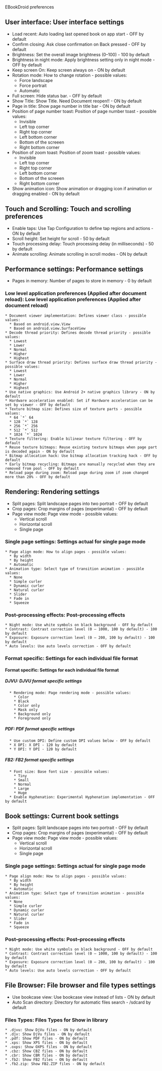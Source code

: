 EBookDroid preferences

## User interface: User interface settings ##
  * Load recent: Auto loading last opened book on app start - OFF by default
  * Confirm closing: Ask close confirmation on Back pressed - OFF by default
  * Brightness: Set the overall image brightness (0–100) - 100 by default
  * Brightness in night mode: Apply brightness setting only in night mode - OFF by default
  * Keep screen On: Keep screen always on - ON by default
  * Rotation mode: How to change rotation - possible values:
    * Force landscape
    * Force portrait
    * Automatic
  * Full screen: Hide status bar. - OFF by default
  * Show Title: Show Title. Need Document reopen!! - ON by default
  * Page in title: Show page number in title bar - ON by default
  * Position of page number toast: Position of page number toast - possible values:
    * Invisible
    * Left top corner
    * Right top corner
    * Left bottom corner
    * Bottom of the screeen
    * Right bottom corner
  * Position of zoom toast: Position of zoom toast - possible values:
    * Invisible
    * Left top corner
    * Right top corner
    * Left bottom corner
    * Bottom of the screeen
    * Right bottom corner
  * Show animation icon: Show animation or dragging icon if animation or dragging enabled - ON by default
## Touch and Scrolling: Touch and scrolling preferences ##
  * Enable taps: Use Tap Configuration to define tap regions and actions - ON by default
  * Scroll height: Set height for scroll - 50 by default
  * Touch processing delay: Touch processing delay (in milliseconds) - 50 by default
  * Animate scrolling: Animate scrolling in scroll modes - ON by default
## Performance settings: Performance settings ##
  * Pages in memory: Number of pages to store in memory - 0 by default
### Low level application preferences (Applied after document reload): Low level application preferences (Applied after document reload) ###
    * Document viewer implementation: Defines viewer class - possible values:
      * Based on android.view.View
      * Based on android.view.SurfaceView
    * Decode thread priority: Defines decode thread priority - possible values:
      * Lowest
      * Lower
      * Normal
      * Higher
      * Highest
    * Surface draw thread priority: Defines surface draw thread priority - possible values:
      * Lowest
      * Lower
      * Normal
      * Higher
      * Highest
    * Use native graphics: Use Android 2+ native graphics library - ON by default
    * Hardware acceleration enabled: Set if Hardware acceleration can be set by viewer - OFF by default
    * Texture bitmap size: Defines size of texture parts - possible values:
      * 64 `*` 64
      * 128 `*` 128
      * 256 `*` 256
      * 512 `*` 512
      * 1024 `*` 1024
    * Texture filtering: Enable bilinear texture filtering - OFF by default
    * Reuse texture bitmaps: Reuse existing texture bitmaps when page part is decoded again - ON by default
    * Bitmap allocation hack: Use bitmap allocation tracking hack - OFF by default
    * Early bitmap recycling: Bitmaps are manually recycled when they are removed from pool - OFF by default
    * Reload page during zoom: Reload page during zoom if zoom changed more than 20% - OFF by default
## Rendering: Rendering settings ##
  * Split pages: Split landscape pages into two portrait - OFF by default
  * Crop pages: Crop margins of pages (experimantal) - OFF by default
  * Page view mode: Page view mode - possible values:
    * Vertical scroll
    * Horizontal scroll
    * Single page
### Single page settings: Settings actual for single page mode ###
    * Page align mode: How to align pages - possible values:
      * By width
      * By height
      * Automatic
    * Animation type: Select type of transition animation - possible values:
      * None
      * Simple curler
      * Dynamic curler
      * Natural curler
      * Slider
      * Fade in
      * Squeeze
### Post–processing effects: Post–processing effects ###
    * Night mode: Use white symbols on black background - OFF by default
    * Contrast: Contrast correction level (0 – 1000, 100 by default) - 100 by default
    * Exposure: Exposure correction level (0 – 200, 100 by default) - 100 by default
    * Auto levels: Use auto levels correction - OFF by default
### Format specific: Settings for each individual file format ###
#### Format specific: Settings for each individual file format ####
##### DJVU: DJVU format specific settings #####
      * Rendering mode: Page rendering mode - possible values:
        * Color
        * Black
        * Color only
        * Mask only
        * Background only
        * Foreground only
##### PDF: PDF format specific settings #####
      * Use custom DPI: Define custom DPI values below - OFF by default
      * X DPI: X DPI - 120 by default
      * Y DPI: Y DPI - 120 by default
##### FB2: FB2 format specific settings #####
      * Font size: Base font size - possible values:
        * Tiny
        * Small
        * Normal
        * Large
        * Huge
      * Enable Hyphenation: Experimental Hyphenation implementation - OFF by default
## Book settings: Current book settings ##
  * Split pages: Split landscape pages into two portrait - OFF by default
  * Crop pages: Crop margins of pages (experimantal) - OFF by default
  * Page view mode: Page view mode - possible values:
    * Vertical scroll
    * Horizontal scroll
    * Single page
### Single page settings: Settings actual for single page mode ###
    * Page align mode: How to align pages - possible values:
      * By width
      * By height
      * Automatic
    * Animation type: Select type of transition animation - possible values:
      * None
      * Simple curler
      * Dynamic curler
      * Natural curler
      * Slider
      * Fade in
      * Squeeze
### Post–processing effects: Post–processing effects ###
    * Night mode: Use white symbols on black background - OFF by default
    * Contrast: Contrast correction level (0 – 1000, 100 by default) - 100 by default
    * Exposure: Exposure correction level (0 – 200, 100 by default) - 100 by default
    * Auto levels: Use auto levels correction - OFF by default
## File Browser: File browser and file types settings ##
  * Use bookcase view: Use bookcase view instead of lists - ON by default
  * Auto Scan directory: Directory for automatic files search - /sdcard by default
### Files Types: Files Types for Show in library ###
    * .djvu: Show DjVu files - ON by default
    * .djv: Show DjVu files - ON by default
    * .pdf: Show PDF files - ON by default
    * .xps: Show XPS files - ON by default
    * .oxps: Show OXPS files - ON by default
    * .cbz: Show CBZ files - ON by default
    * .cbr: Show CBR files - ON by default
    * .fb2: Show FB2 files - ON by default
    * .fb2.zip: Show FB2.ZIP files - ON by default